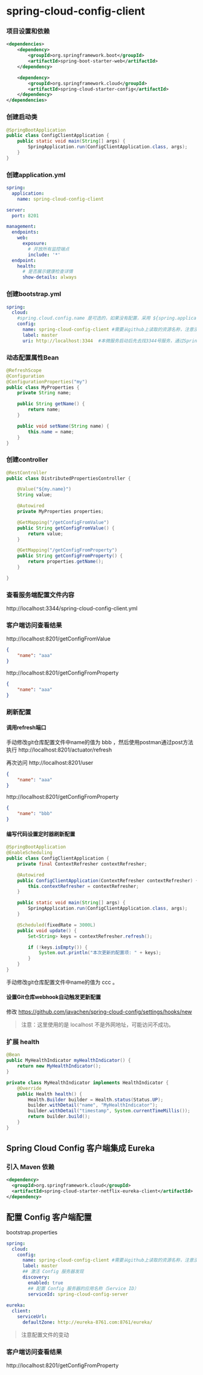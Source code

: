 # spring-cloud-config-client

### 项目设置和依赖

```xml
<dependencies>
    <dependency>
        <groupId>org.springframework.boot</groupId>
        <artifactId>spring-boot-starter-web</artifactId>
    </dependency>

    <dependency>
        <groupId>org.springframework.cloud</groupId>
        <artifactId>spring-cloud-starter-config</artifactId>
    </dependency>
</dependencies>
```

### 创建启动类

```java
@SpringBootApplication
public class ConfigClientApplication {
    public static void main(String[] args) {
        SpringApplication.run(ConfigClientApplication.class, args);
    }
}
```

### 创建application.yml

```yml
spring:
  application:
    name: spring-cloud-config-client

server:
  port: 8201

management:
  endpoints:
    web:
      exposure:
        # 开放所有监控端点
        include: '*'
  endpoint:
    health:
      # 是否展示健康检查详情
      show-details: always
```

### 创建bootstrap.yml

```yml
spring:
  cloud:
    #spring.cloud.config.name 是可选的，如果没有配置，采用 ${spring.application.name}
    config:
      name: spring-cloud-config-client #需要从github上读取的资源名称，注意没有yml后缀名
      label: master
      uri: http://localhost:3344  #本微服务启动后先去找3344号服务，通过SpringCloudConfig获取GitHub的服务地址
```

### 动态配置属性Bean

```java
@RefreshScope
@Configuration
@ConfigurationProperties("my")
public class MyProperties {
    private String name;

    public String getName() {
        return name;
    }

    public void setName(String name) {
        this.name = name;
    }
}
```

### 创建controller

```java
@RestController
public class DistributedPropertiesController {

    @Value("${my.name}")
    String value;

    @Autowired
    private MyProperties properties;

    @GetMapping("/getConfigFromValue")
    public String getConfigFromValue() {
        return value;
    }

    @GetMapping("/getConfigFromProperty")
    public String getConfigFromProperty() {
        return properties.getName();
    }

}
```

### 查看服务端配置文件内容

http://localhost:3344/spring-cloud-config-client.yml

### 客户端访问查看结果

http://localhost:8201/getConfigFromValue

```json
{
    "name": "aaa"
}
```

http://localhost:8201/getConfigFromProperty

```json
{
    "name": "aaa"
}
```

### 刷新配置

#### 调用refresh端口

手动修改git仓库配置文件中name的值为 bbb ，然后使用postman通过post方法执行 http://localhost:8201/actuator/refresh 

再次访问 http://localhost:8201/user

```json
{
    "name": "aaa"
}
```

http://localhost:8201/getConfigFromProperty

```json
{
    "name": "bbb"
}
```

#### 编写代码设置定时器刷新配置

```java
@SpringBootApplication
@EnableScheduling
public class ConfigClientApplication {
    private final ContextRefresher contextRefresher;

    @Autowired
    public ConfigClientApplication(ContextRefresher contextRefresher) {
        this.contextRefresher = contextRefresher;
    }

    public static void main(String[] args) {
        SpringApplication.run(ConfigClientApplication.class, args);
    }

    @Scheduled(fixedRate = 3000L)
    public void update() {
        Set<String> keys = contextRefresher.refresh();

        if (!keys.isEmpty()) {
            System.out.println("本次更新的配置项: " + keys);
        }
    }
}
```

手动修改git仓库配置文件中name的值为 ccc 。

#### 设置Git仓库webhook自动触发更新配置

修改 https://github.com/javachen/spring-cloud-config/settings/hooks/new 

> 注意：这里使用的是 localhost 不是外网地址，可能访问不成功。

### 扩展 health 

```java
@Bean
public MyHealthIndicator myHealthIndicator() {
    return new MyHealthIndicator();
}

private class MyHealthIndicator implements HealthIndicator {
    @Override
    public Health health() {
        Health.Builder builder = Health.status(Status.UP);
        builder.withDetail("name", "MyHealthIndicator");
        builder.withDetail("timestamp", System.currentTimeMillis());
        return builder.build();
    }
}
```

## Spring Cloud Config 客户端集成 Eureka 

### 引入 Maven 依赖

```xml
<dependency>
  <groupId>org.springframework.cloud</groupId>
  <artifactId>spring-cloud-starter-netflix-eureka-client</artifactId>
</dependency>
```

## 配置 Config 客户端配置

bootstrap.properties

```yml
spring:
  cloud:
    config:
      name: spring-cloud-config-client #需要从github上读取的资源名称，注意没有yml后缀名
      label: master
      ## 激活 Config 服务器发现
      discovery:
        enabled: true
        ## 配置 Config 服务器的应用名称（Service ID）
        serviceId: spring-cloud-config-server
        
eureka:
  client:
    serviceUrl:
      defaultZone: http://eureka-8761.com:8761/eureka/        
```

> 注意配置文件的变动

### 客户端访问查看结果
    
http://localhost:8201/getConfigFromProperty
